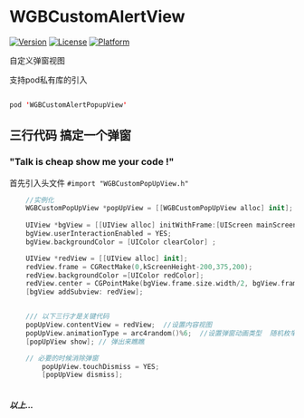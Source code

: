 # WGBCustomAlertView

[![Version](https://img.shields.io/cocoapods/v/WGBCustomAlertPopupView.svg?style=flat)](http://cocoapods.org/pods/WGBCustomAlertPopupView)
[![License](https://img.shields.io/cocoapods/l/WGBCustomAlertPopupView.svg?style=flat)](http://cocoapods.org/pods/WGBCustomAlertPopupView)
[![Platform](https://img.shields.io/cocoapods/p/WGBCustomAlertPopupView.svg?style=flat)](http://cocoapods.org/pods/WGBCustomAlertPopupView)



自定义弹窗视图

支持pod私有库的引入

```swift

pod 'WGBCustomAlertPopupView'


```



## 三行代码 搞定一个弹窗 

### "Talk is cheap show me your code !"

首先引入头文件 `#import "WGBCustomPopUpView.h"`

```swift	
	//实例化	
  	WGBCustomPopUpView *popUpView = [[WGBCustomPopUpView alloc] init];
  	
	UIView *bgView = [[UIView alloc] initWithFrame:[UIScreen mainScreen].bounds];
	bgView.userInteractionEnabled = YES;
	bgView.backgroundColor = [UIColor clearColor] ;

  	UIView *redView = [[UIView alloc] init];
  	redView.frame = CGRectMake(0,kScreenHeight-200,375,200);
  	redView.backgroundColor =[UIColor redColor];
	redView.center = CGPointMake(bgView.frame.size.width/2, bgView.frame.size.height/2);
	[bgView addSubview: redView];


	/// 以下三行才是关键代码 
  	popUpView.contentView = redView;  //设置内容视图
  	popUpView.animationType = arc4random()%6;  //设置弹窗动画类型  随机枚举值  
  	[popUpView show]; // 弹出来瞧瞧

  	// 必要的时候消除弹窗
  		popUpView.touchDismiss = YES;
  		[popUpView dismiss];
 

```


##### 以上...







